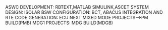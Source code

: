 ASWC DEVELOPMENT: RBTEXT,MATLAB SIMULINK,ASCET
SYSTEM DESIGN: ISOLAR
BSW CONFIGURATION: BCT, ABACUS
INTEGRATION AND RTE CODE GENERATION: ECU NEXT MIXED MODE PROJECTS-->PM BUILD(PMB)
MDG1 PROJECTS: MDG BUILD(MDGB)
